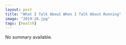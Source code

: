 ```yaml
---
layout: post
title: "What I Talk About When I Talk About Running"
image: "2019-26.jpg"
tags: [health]
---
```


No summary available.